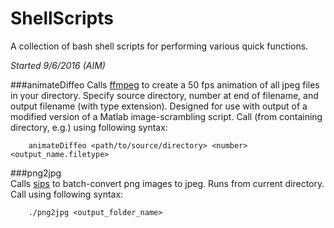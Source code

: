 # ShellScripts
A collection of bash shell scripts for performing various quick functions.

*Started 9/6/2016 (AIM)*

###animateDiffeo
Calls [ffmpeg](https://ffmpeg.org) to create a 50 fps animation of all jpeg files in your directory. Specify source directory, number at end of filename, and output filename (with type extension).
Designed for use with output of a modified version of a Matlab image-scrambling script. Call (from containing directory, e.g.) using following syntax:

        animateDiffeo <path/to/source/directory> <number> <output_name.filetype>

###png2jpg   
Calls [sips](https://developer.apple.com/legacy/library/documentation/Darwin/Reference/ManPages/man1/sips.1.html)
to batch-convert png images to jpeg. Runs from current directory. Call using following syntax:

        ./png2jpg <output_folder_name>
        

